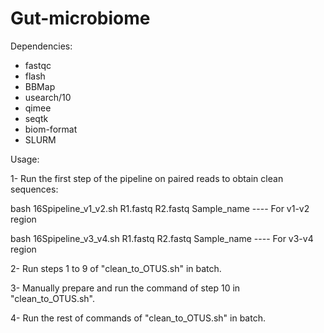 # Gut-microbiome



Dependencies:

- fastqc
- flash
- BBMap
- usearch/10
- qimee
- seqtk
- biom-format
- SLURM




Usage:

1- Run the first step of the pipeline on paired reads to obtain clean sequences:

bash 16Spipeline_v1_v2.sh R1.fastq R2.fastq Sample_name   ---- For v1-v2 region

bash 16Spipeline_v3_v4.sh R1.fastq R2.fastq Sample_name   ---- For v3-v4 region

2- Run steps 1 to 9 of "clean_to_OTUS.sh" in batch.

3- Manually prepare and run the command of step 10 in  "clean_to_OTUS.sh".

4- Run the rest of commands of "clean_to_OTUS.sh" in batch.

